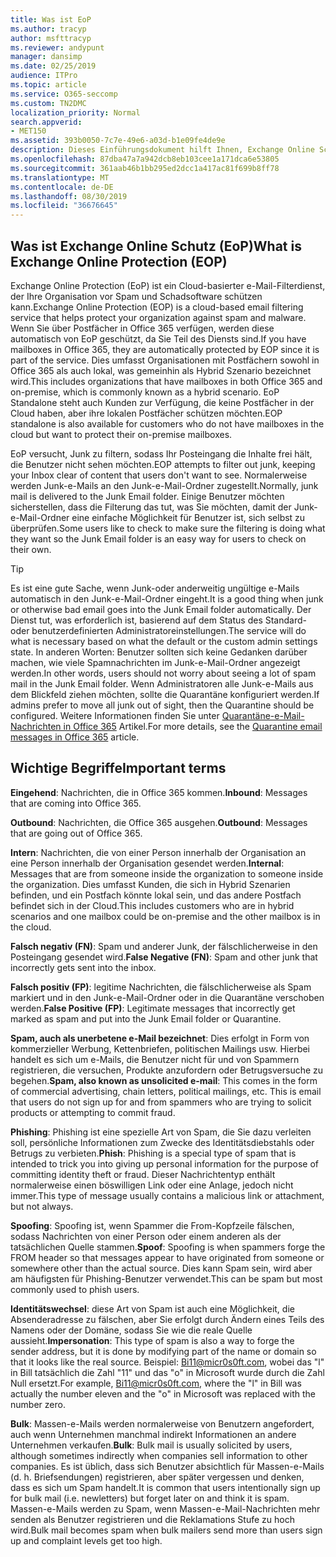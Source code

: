 ```yaml
---
title: Was ist EoP
ms.author: tracyp
author: msfttracyp
ms.reviewer: andypunt
manager: dansimp
ms.date: 02/25/2019
audience: ITPro
ms.topic: article
ms.service: O365-seccomp
ms.custom: TN2DMC
localization_priority: Normal
search.appverid:
- MET150
ms.assetid: 393b0050-7c7e-49e6-a03d-b1e09fe4de9e
description: Dieses Einführungsdokument hilft Ihnen, Exchange Online Schutz (EoP) und einige wichtige Terminologie zu verstehen. Dies gilt für Office 365 Kunden, die Exchange Online in der Cloud gehosteten Postfächern und EOP-eigenständigen Kunden schützen, die lokale Postfächer wie Exchange Server 2016 schützen.
ms.openlocfilehash: 87dba47a7a942dcb8eb103cee1a171dca6e53805
ms.sourcegitcommit: 361aab46b1bb295ed2dcc1a417ac81f699b8ff78
ms.translationtype: MT
ms.contentlocale: de-DE
ms.lasthandoff: 08/30/2019
ms.locfileid: "36676645"
---
```

## <a name="what-is-exchange-online-protection-eop"></a><span data-ttu-id="1e0ad-104">Was ist Exchange Online Schutz (EoP)</span><span class="sxs-lookup"><span data-stu-id="1e0ad-104">What is Exchange Online Protection (EOP)</span></span>

<span data-ttu-id="1e0ad-105">Exchange Online Protection (EoP) ist ein Cloud-basierter e-Mail-Filterdienst, der Ihre Organisation vor Spam und Schadsoftware schützen kann.</span><span class="sxs-lookup"><span data-stu-id="1e0ad-105">Exchange Online Protection (EOP) is a cloud-based email filtering service that helps protect your organization against spam and malware.</span></span> <span data-ttu-id="1e0ad-106">Wenn Sie über Postfächer in Office 365 verfügen, werden diese automatisch von EoP geschützt, da Sie Teil des Diensts sind.</span><span class="sxs-lookup"><span data-stu-id="1e0ad-106">If you have mailboxes in Office 365, they are automatically protected by EOP since it is part of the service.</span></span> <span data-ttu-id="1e0ad-107">Dies umfasst Organisationen mit Postfächern sowohl in Office 365 als auch lokal, was gemeinhin als Hybrid Szenario bezeichnet wird.</span><span class="sxs-lookup"><span data-stu-id="1e0ad-107">This includes organizations that have mailboxes in both Office 365 and on-premise, which is commonly known as a hybrid scenario.</span></span> <span data-ttu-id="1e0ad-108">EoP Standalone steht auch Kunden zur Verfügung, die keine Postfächer in der Cloud haben, aber ihre lokalen Postfächer schützen möchten.</span><span class="sxs-lookup"><span data-stu-id="1e0ad-108">EOP standalone is also available for customers who do not have mailboxes in the cloud but want to protect their on-premise mailboxes.</span></span>

<span data-ttu-id="1e0ad-109">EoP versucht, Junk zu filtern, sodass Ihr Posteingang die Inhalte frei hält, die Benutzer nicht sehen möchten.</span><span class="sxs-lookup"><span data-stu-id="1e0ad-109">EOP attempts to filter out junk, keeping your Inbox clear of content that users don't want to see.</span></span> <span data-ttu-id="1e0ad-110">Normalerweise werden Junk-e-Mails an den Junk-e-Mail-Ordner zugestellt.</span><span class="sxs-lookup"><span data-stu-id="1e0ad-110">Normally, junk mail is delivered to the Junk Email folder.</span></span> <span data-ttu-id="1e0ad-111">Einige Benutzer möchten sicherstellen, dass die Filterung das tut, was Sie möchten, damit der Junk-e-Mail-Ordner eine einfache Möglichkeit für Benutzer ist, sich selbst zu überprüfen.</span><span class="sxs-lookup"><span data-stu-id="1e0ad-111">Some users like to check to make sure the filtering is doing what they want so the Junk Email folder is an easy way for users to check on their own.</span></span>  

> [!TIP]
> <span data-ttu-id="1e0ad-112">Es ist eine gute Sache, wenn Junk-oder anderweitig ungültige e-Mails automatisch in den Junk-e-Mail-Ordner eingeht.</span><span class="sxs-lookup"><span data-stu-id="1e0ad-112">It is a good thing when junk or otherwise bad email goes into the Junk Email folder automatically.</span></span> <span data-ttu-id="1e0ad-113">Der Dienst tut, was erforderlich ist, basierend auf dem Status des Standard-oder benutzerdefinierten Administratoreinstellungen.</span><span class="sxs-lookup"><span data-stu-id="1e0ad-113">The service will do what is necessary based on what the default or the custom admin settings state.</span></span> <span data-ttu-id="1e0ad-114">In anderen Worten: Benutzer sollten sich keine Gedanken darüber machen, wie viele Spamnachrichten im Junk-e-Mail-Ordner angezeigt werden.</span><span class="sxs-lookup"><span data-stu-id="1e0ad-114">In other words, users should not worry about seeing a lot of spam mail in the Junk Email folder.</span></span> <span data-ttu-id="1e0ad-115">Wenn Administratoren alle Junk-e-Mails aus dem Blickfeld ziehen möchten, sollte die Quarantäne konfiguriert werden.</span><span class="sxs-lookup"><span data-stu-id="1e0ad-115">If admins prefer to move all junk out of sight, then the Quarantine should be configured.</span></span> <span data-ttu-id="1e0ad-116">Weitere Informationen finden Sie unter [Quarantäne-e-Mail-Nachrichten in Office 365](../quarantine-email-messages.md) Artikel.</span><span class="sxs-lookup"><span data-stu-id="1e0ad-116">For more details, see the [Quarantine email messages in Office 365](../quarantine-email-messages.md) article.</span></span>

## <a name="important-terms"></a><span data-ttu-id="1e0ad-117">Wichtige Begriffe</span><span class="sxs-lookup"><span data-stu-id="1e0ad-117">Important terms</span></span>

<span data-ttu-id="1e0ad-118">**Eingehend**: Nachrichten, die in Office 365 kommen.</span><span class="sxs-lookup"><span data-stu-id="1e0ad-118">**Inbound**: Messages that are coming into Office 365.</span></span>

<span data-ttu-id="1e0ad-119">**Outbound**: Nachrichten, die Office 365 ausgehen.</span><span class="sxs-lookup"><span data-stu-id="1e0ad-119">**Outbound**: Messages that are going out of Office 365.</span></span>

<span data-ttu-id="1e0ad-120">**Intern**: Nachrichten, die von einer Person innerhalb der Organisation an eine Person innerhalb der Organisation gesendet werden.</span><span class="sxs-lookup"><span data-stu-id="1e0ad-120">**Internal**: Messages that are from someone inside the organization to someone inside the organization.</span></span> <span data-ttu-id="1e0ad-121">Dies umfasst Kunden, die sich in Hybrid Szenarien befinden, und ein Postfach könnte lokal sein, und das andere Postfach befindet sich in der Cloud.</span><span class="sxs-lookup"><span data-stu-id="1e0ad-121">This includes customers who are in hybrid scenarios and one mailbox could be on-premise and the other mailbox is in the cloud.</span></span>

<span data-ttu-id="1e0ad-122">**Falsch negativ (FN)**: Spam und anderer Junk, der fälschlicherweise in den Posteingang gesendet wird.</span><span class="sxs-lookup"><span data-stu-id="1e0ad-122">**False Negative (FN)**: Spam and other junk that incorrectly gets sent into the inbox.</span></span>

<span data-ttu-id="1e0ad-123">**Falsch positiv (FP)**: legitime Nachrichten, die fälschlicherweise als Spam markiert und in den Junk-e-Mail-Ordner oder in die Quarantäne verschoben werden.</span><span class="sxs-lookup"><span data-stu-id="1e0ad-123">**False Positive (FP)**: Legitimate messages that incorrectly get marked as spam and put into the Junk Email folder or Quarantine.</span></span>

<span data-ttu-id="1e0ad-124">**Spam, auch als unerbetene e-Mail bezeichnet**: Dies erfolgt in Form von kommerzieller Werbung, Kettenbriefen, politischen Mailings usw. Hierbei handelt es sich um e-Mails, die Benutzer nicht für und von Spammern registrieren, die versuchen, Produkte anzufordern oder Betrugsversuche zu begehen.</span><span class="sxs-lookup"><span data-stu-id="1e0ad-124">**Spam, also known as unsolicited e-mail**: This comes in the form of commercial advertising, chain letters, political mailings, etc. This is email that users do not sign up for and from spammers who are trying to solicit products or attempting to commit fraud.</span></span>

<span data-ttu-id="1e0ad-125">**Phishing**: Phishing ist eine spezielle Art von Spam, die Sie dazu verleiten soll, persönliche Informationen zum Zwecke des Identitätsdiebstahls oder Betrugs zu verbieten.</span><span class="sxs-lookup"><span data-stu-id="1e0ad-125">**Phish**: Phishing is a special type of spam that is intended to trick you into giving up personal information for the purpose of committing identity theft or fraud.</span></span> <span data-ttu-id="1e0ad-126">Dieser Nachrichtentyp enthält normalerweise einen böswilligen Link oder eine Anlage, jedoch nicht immer.</span><span class="sxs-lookup"><span data-stu-id="1e0ad-126">This type of message usually contains a malicious link or attachment, but not always.</span></span>

<span data-ttu-id="1e0ad-127">**Spoofing**: Spoofing ist, wenn Spammer die From-Kopfzeile fälschen, sodass Nachrichten von einer Person oder einem anderen als der tatsächlichen Quelle stammen.</span><span class="sxs-lookup"><span data-stu-id="1e0ad-127">**Spoof**: Spoofing is when spammers forge the FROM header so that messages appear to have originated from someone or somewhere other than the actual source.</span></span> <span data-ttu-id="1e0ad-128">Dies kann Spam sein, wird aber am häufigsten für Phishing-Benutzer verwendet.</span><span class="sxs-lookup"><span data-stu-id="1e0ad-128">This can be spam but most commonly used to phish users.</span></span>

<span data-ttu-id="1e0ad-129">**Identitätswechsel**: diese Art von Spam ist auch eine Möglichkeit, die Absenderadresse zu fälschen, aber Sie erfolgt durch Ändern eines Teils des Namens oder der Domäne, sodass Sie wie die reale Quelle aussieht.</span><span class="sxs-lookup"><span data-stu-id="1e0ad-129">**Impersonation**: This type of spam is also a way to forge the sender address, but it is done by modifying part of the name or domain so that it looks like the real source.</span></span> <span data-ttu-id="1e0ad-130">Beispiel: Bi11@micr0s0ft.com, wobei das "l" in Bill tatsächlich die Zahl "11" und das "o" in Microsoft wurde durch die Zahl Null ersetzt.</span><span class="sxs-lookup"><span data-stu-id="1e0ad-130">For example, Bi11@micr0s0ft.com, where the "l" in Bill was actually the number eleven and the "o" in Microsoft was replaced with the number zero.</span></span>

<span data-ttu-id="1e0ad-131">**Bulk**: Massen-e-Mails werden normalerweise von Benutzern angefordert, auch wenn Unternehmen manchmal indirekt Informationen an andere Unternehmen verkaufen.</span><span class="sxs-lookup"><span data-stu-id="1e0ad-131">**Bulk**: Bulk mail is usually solicited by users, although sometimes indirectly when companies sell information to other companies.</span></span> <span data-ttu-id="1e0ad-132">Es ist üblich, dass sich Benutzer absichtlich für Massen-e-Mails (d. h. Briefsendungen) registrieren, aber später vergessen und denken, dass es sich um Spam handelt.</span><span class="sxs-lookup"><span data-stu-id="1e0ad-132">It is common that users intentionally sign up for bulk mail (i.e. newletters) but forget later on and think it is spam.</span></span> <span data-ttu-id="1e0ad-133">Massen-e-Mails werden zu Spam, wenn Massen-e-Mail-Nachrichten mehr senden als Benutzer registrieren und die Reklamations Stufe zu hoch wird.</span><span class="sxs-lookup"><span data-stu-id="1e0ad-133">Bulk mail becomes spam when bulk mailers send more than users sign up and complaint levels get too high.</span></span>
